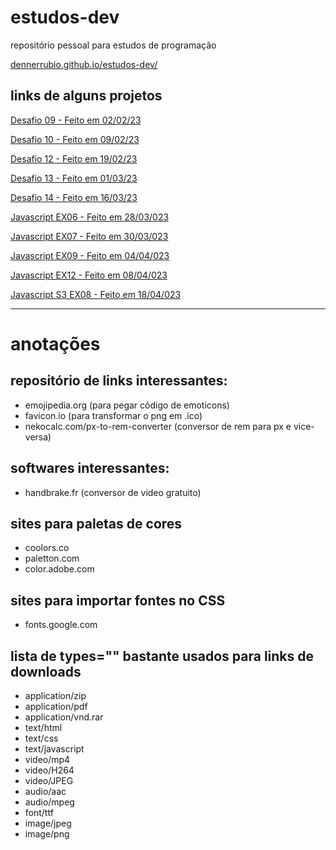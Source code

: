 # estudos-dev
repositório pessoal para estudos de programação

[dennerrubio.github.io/estudos-dev/](https://dennerrubio.github.io/estudos-dev/)

## links de alguns projetos
[Desafio 09 - Feito em 02/02/23](https://dennerrubio.github.io/estudos-dev/html-css/curso-em-video/desafios/de09/index.html)

[Desafio 10 - Feito em 09/02/23](https://dennerrubio.github.io/estudos-dev/html-css/curso-em-video/desafios/de10/index.html)

[Desafio 12 - Feito em 19/02/23](https://dennerrubio.github.io/estudos-dev/html-css/curso-em-video/desafios/de12/index.html)

[Desafio 13 - Feito em 01/03/23](https://dennerrubio.github.io/estudos-dev/html-css/curso-em-video/desafios/de13/index.html)

[Desafio 14 - Feito em 16/03/23](https://dennerrubio.github.io/estudos-dev/html-css/curso-em-video/desafios/de14/index.html)

[Javascript EX06 - Feito em 28/03/023](https://dennerrubio.github.io/estudos-dev/javascript/curso-em-video/exercicios/ex06/index.html)

[Javascript EX07 - Feito em 30/03/023](https://dennerrubio.github.io/estudos-dev/javascript/curso-em-video/exercicios/ex07/index.html)

[Javascript EX09 - Feito em 04/04/023](https://dennerrubio.github.io/estudos-dev/javascript/curso-em-video/exercicios/ex09/index.html)

[Javascript EX12 - Feito em 08/04/023](https://dennerrubio.github.io/estudos-dev/javascript/curso-em-video/exercicios/ex12/index.html)

[Javascript S3 EX08 - Feito em 18/04/023](https://dennerrubio.github.io/estudos-dev/javascript/luiz-otavio-js/s3ex08/index.html)


---


# anotações
## repositório de links interessantes:
- emojipedia.org (para pegar código de emoticons)
- favicon.io (para transformar o png em .ico)
- nekocalc.com/px-to-rem-converter (conversor de rem para px e vice-versa)

## softwares interessantes:
- handbrake.fr (conversor de video gratuito)

## sites para paletas de cores
- coolors.co
- paletton.com
- color.adobe.com

## sites para importar fontes no CSS
- fonts.google.com

## lista de types="" bastante usados para links de downloads
- application/zip
- application/pdf
- application/vnd.rar
- text/html
- text/css
- text/javascript
- video/mp4
- video/H264
- video/JPEG
- audio/aac
- audio/mpeg
- font/ttf
- image/jpeg
- image/png
